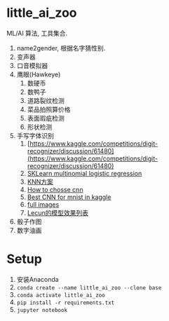 # little_ai_zoo

ML/AI 算法, 工具集合.

1. name2gender, 根据名字猜性别.
2. 变声器
3. 口音模拟器
1. 鹰眼(Hawkeye)
    1. 数硬币
    1. 数鸭子
    1. 道路裂纹检测
    1. 菜品拍照算价格
    2. 表面瑕疵检测
    3. 形状检测
5. 手写字体识别
   1. [https://www.kaggle.com/competitions/digit-recognizer/discussion/61480](https://www.kaggle.com/competitions/digit-recognizer/discussion/61480)
   2. [SKLearn multinomial logistic regression](https://scikit-learn.org/stable/auto_examples/linear_model/plot_sparse_logistic_regression_mnist.html)
   1. [KNN方案](https://www.kaggle.com/code/cdeotte/mnist-perfect-100-using-knn)
   1. [How to chosse cnn](https://www.kaggle.com/code/cdeotte/how-to-choose-cnn-architecture-mnist)
   1. [Best CNN for mnist in kaggle](https://www.kaggle.com/code/cdeotte/25-million-images-0-99757-mnist)
   1. [full images](http://yann.lecun.com/exdb/mnist/)
   1. [Lecun的模型效果列表](https://yann.lecun.com/exdb/mnist/)
2. 骰子作图
3. 数字油画


# Setup

1. 安装Anaconda
2. `conda create --name little_ai_zoo --clone base`
3. `conda activate little_ai_zoo`
4. `pip install -r requirements.txt`
5. `jupyter notebook`
